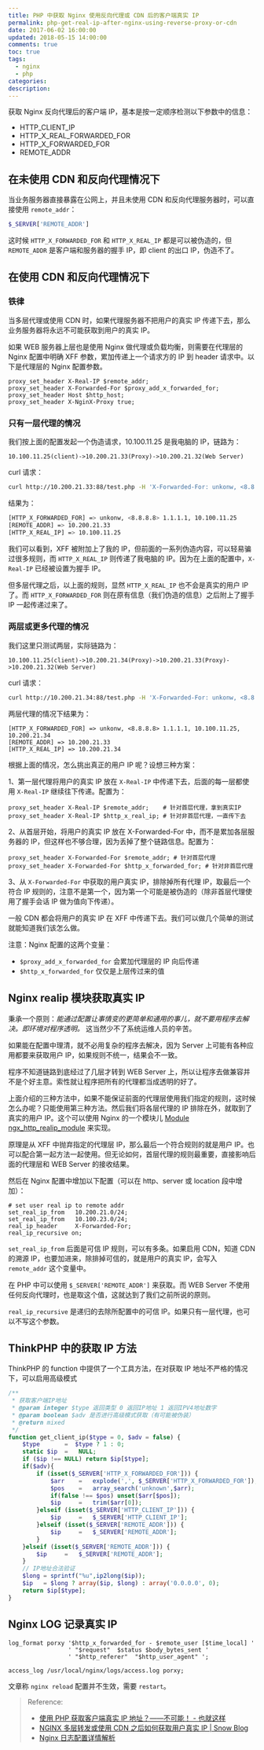 ```yaml
---
title: PHP 中获取 Nginx 使用反向代理或 CDN 后的客户端真实 IP
permalink: php-get-real-ip-after-nginx-using-reverse-proxy-or-cdn
date: 2017-06-02 16:00:00
updated: 2018-05-15 14:00:00
comments: true
toc: true
tags:
  - nginx
  - php
categories:
description:
---
```


获取 Nginx 反向代理后的客户端 IP，基本是按一定顺序检测以下参数中的信息：

- HTTP_CLIENT_IP
- HTTP_X_REAL_FORWARDED_FOR
- HTTP_X_FORWARDED_FOR
- REMOTE_ADDR

## 在未使用 CDN 和反向代理情况下

当业务服务器直接暴露在公网上，并且未使用 CDN 和反向代理服务器时，可以直接使用 `remote_addr`：

```php
$_SERVER['REMOTE_ADDR']
```

这时候 `HTTP_X_FORWARDED_FOR` 和 `HTTP_X_REAL_IP` 都是可以被伪造的，但 `REMOTE_ADDR` 是客户端和服务器的握手 IP，即 client 的出口 IP，伪造不了。

<!-- more -->

## 在使用 CDN 和反向代理情况下

### 铁律

当多层代理或使用 CDN 时，如果代理服务器不把用户的真实 IP 传递下去，那么业务服务器将永远不可能获取到用户的真实 IP。

如果 WEB 服务器上层也是使用 Nginx 做代理或负载均衡，则需要在代理层的 Nginx 配置中明确 XFF 参数，累加传递上一个请求方的 IP 到 header 请求中。以下是代理层的 Nginx 配置参数。

```
proxy_set_header X-Real-IP $remote_addr;
proxy_set_header X-Forwarded-For $proxy_add_x_forwarded_for;
proxy_set_header Host $http_host;
proxy_set_header X-NginX-Proxy true;
```

### 只有一层代理的情况

我们按上面的配置发起一个伪造请求，10.100.11.25 是我电脑的 IP，链路为：

```
10.100.11.25(client)->10.200.21.33(Proxy)->10.200.21.32(Web Server)
```

curl 请求：

```bash
curl http://10.200.21.33:88/test.php -H 'X-Forwarded-For: unkonw, <8.8.8.8> 1.1.1.1' -H 'X-Real-IP: 2.2.2.2'
```

结果为：

```bash
[HTTP_X_FORWARDED_FOR] => unkonw, <8.8.8.8> 1.1.1.1, 10.100.11.25
[REMOTE_ADDR] => 10.200.21.33
[HTTP_X_REAL_IP] => 10.100.11.25
```

我们可以看到，XFF 被附加上了我的 IP，但前面的一系列伪造内容，可以轻易骗过很多规则，而 `HTTP_X_REAL_IP` 则传递了我电脑的 IP。因为在上面的配置中，`X-Real-IP` 已经被设置为握手 IP。

但多层代理之后，以上面的规则，显然 `HTTP_X_REAL_IP` 也不会是真实的用户 IP 了。而 `HTTP_X_FORWARDED_FOR` 则在原有信息（我们伪造的信息）之后附上了握手 IP 一起传递过来了。

### 两层或更多代理的情况

我们这里只测试两层，实际链路为：

```
10.100.11.25(client)->10.200.21.34(Proxy)->10.200.21.33(Proxy)->10.200.21.32(Web Server)
```

curl 请求：

```bash
curl http://10.200.21.34:88/test.php -H 'X-Forwarded-For: unkonw, <8.8.8.8> 1.1.1.1' -H 'X-Real-IP: 2.2.2.2'
```

两层代理的情况下结果为：

```
[HTTP_X_FORWARDED_FOR] => unkonw, <8.8.8.8> 1.1.1.1, 10.100.11.25, 10.200.21.34
[REMOTE_ADDR] => 10.200.21.33
[HTTP_X_REAL_IP] => 10.200.21.34
```

根据上面的情况，怎么挑出真正的用户 IP 呢？设想三种方案：

1、第一层代理将用户的真实 IP 放在 `X-Real-IP` 中传递下去，后面的每一层都使用 `X-Real-IP` 继续往下传递。配置为：

```
proxy_set_header X-Real-IP $remote_addr;    # 针对首层代理，拿到真实IP
proxy_set_header X-Real-IP $http_x_real_ip; # 针对非首层代理，一直传下去
```

2、从首层开始，将用户的真实 IP 放在 X-Forwarded-For 中，而不是累加各层服务器的 IP，但这样也不够合理，因为丢掉了整个链路信息。配置为：

```
proxy_set_header X-Forwarded-For $remote_addr; # 针对首层代理
proxy_set_header X-Forwarded-For $http_x_forwarded_for; # 针对非首层代理
```

3、从 `X-Forwarded-For` 中获取的用户真实 IP，排除掉所有代理 IP，取最后一个符合 IP 规则的，注意不是第一个，因为第一个可能是被伪造的（除非首层代理使用了握手会话 IP 做为值向下传递）。

一般 CDN 都会将用户的真实 IP 在 XFF 中传递下去。我们可以做几个简单的测试就能知道我们该怎么做。

注意：Nginx 配置的这两个变量：

- `$proxy_add_x_forwarded_for` 会累加代理层的 IP 向后传递
- `$http_x_forwarded_for` 仅仅是上层传过来的值

## Nginx realip 模块获取真实 IP

秉承一个原则：_能通过配置让事情变的更简单和通用的事儿，就不要用程序去解决。即环境对程序透明。_ 这当然少不了系统运维人员的辛苦。

如果能在配置中理清，就不必用复杂的程序去解决，因为 Server 上可能有各种应用都要来获取用户 IP，如果规则不统一，结果会不一致。

程序不知道链路到底经过了几层才转到 WEB Server 上，所以让程序去做兼容并不是个好主意。索性就让程序把所有的代理都当成透明的好了。

上面介绍的三种方法中，如果不能保证前面的代理层使用我们指定的规则，这时候怎么办呢？只能使用第三种方法。然后我们将各层代理的 IP 排除在外，就取到了真实的用户 IP。这个可以使用 Nginx 的一个模块儿 [Module ngx_http_realip_module](http://nginx.org/en/docs/http/ngx_http_realip_module.html) 来实现。

原理是从 XFF 中抛弃指定的代理层 IP，那么最后一个符合规则的就是用户 IP。也可以配合第一起方法一起使用。但无论如何，首层代理的规则最重要，直接影响后面的代理层和 WEB Server 的接收结果。

然后在 Nginx 配置中增加以下配置（可以在 http、server 或 location 段中增加）：

```
# set user real ip to remote addr
set_real_ip_from   10.200.21.0/24;
set_real_ip_from   10.100.23.0/24;
real_ip_header     X-Forwarded-For;
real_ip_recursive on;
```

`set_real_ip_from` 后面是可信 IP 规则，可以有多条。如果启用 CDN，知道 CDN 的溯源 IP，也要加进来，除排掉可信的，就是用户的真实 IP，会写入 `remote_addr` 这个变量中。

在 PHP 中可以使用 `$_SERVER['REMOTE_ADDR']` 来获取。而 WEB Server 不使用任何反向代理时，也是取这个值，这就达到了我们之前所说的原则。

`real_ip_recursive` 是递归的去除所配置中的可信 IP。如果只有一层代理，也可以不写这个参数。

## ThinkPHP 中的获取 IP 方法

ThinkPHP 的 function 中提供了一个工具方法，在对获取 IP 地址不严格的情况下，可以启用高级模式

```php
/**
 * 获取客户端IP地址
 * @param integer $type 返回类型 0 返回IP地址 1 返回IPV4地址数字
 * @param boolean $adv 是否进行高级模式获取（有可能被伪装）
 * @return mixed
 */
function get_client_ip($type = 0, $adv = false) {
    $type       =  $type ? 1 : 0;
    static $ip  =   NULL;
    if ($ip !== NULL) return $ip[$type];
    if($adv){
        if (isset($_SERVER['HTTP_X_FORWARDED_FOR'])) {
            $arr    =   explode(',', $_SERVER['HTTP_X_FORWARDED_FOR']);
            $pos    =   array_search('unknown',$arr);
            if(false !== $pos) unset($arr[$pos]);
            $ip     =   trim($arr[0]);
        }elseif (isset($_SERVER['HTTP_CLIENT_IP'])) {
            $ip     =   $_SERVER['HTTP_CLIENT_IP'];
        }elseif (isset($_SERVER['REMOTE_ADDR'])) {
            $ip     =   $_SERVER['REMOTE_ADDR'];
        }
    }elseif (isset($_SERVER['REMOTE_ADDR'])) {
        $ip     =   $_SERVER['REMOTE_ADDR'];
    }
    // IP地址合法验证
    $long = sprintf("%u",ip2long($ip));
    $ip   = $long ? array($ip, $long) : array('0.0.0.0', 0);
    return $ip[$type];
}
```

## Nginx LOG 记录真实 IP

```
log_format porxy '$http_x_forwarded_for - $remote_user [$time_local] '
                 ' "$request"  $status $body_bytes_sent '
                 ' "$http_referer"  "$http_user_agent" ';

access_log /usr/local/nginx/logs/access.log porxy;
```

文章称 `nginx reload` 配置并不生效，需要 `restart`。

> Reference:
>
> - [使用 PHP 获取客户端真实 IP 地址？——不可能！ - 也就这样](http://blog.zhengshuiguang.com/php/php-ip.html)
> - [NGINX 多层转发或使用 CDN 之后如何获取用户真实 IP | Snow Blog](http://www.wkii.org/nginx-cdn-get-user-real-ip.html)
> - [Nginx 日志配置详情解析](https://juejin.im/post/59f94f626fb9a045023af34c)
